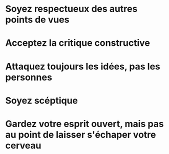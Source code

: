 # Soyez respectueux des autres points de vues

# Acceptez la critique constructive

# Attaquez toujours les idées, pas les personnes

# Soyez scéptique

# Gardez votre esprit ouvert, mais pas au point de laisser s'échaper votre cerveau